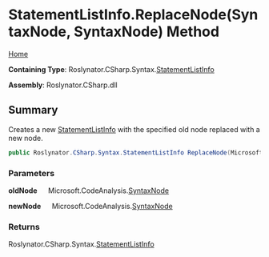 # StatementListInfo\.ReplaceNode\(SyntaxNode, SyntaxNode\) Method

[Home](../../../../../README.md)

**Containing Type**: Roslynator\.CSharp\.Syntax\.[StatementListInfo](../README.md)

**Assembly**: Roslynator\.CSharp\.dll

## Summary

Creates a new [StatementListInfo](../README.md) with the specified old node replaced with a new node\.

```csharp
public Roslynator.CSharp.Syntax.StatementListInfo ReplaceNode(Microsoft.CodeAnalysis.SyntaxNode oldNode, Microsoft.CodeAnalysis.SyntaxNode newNode)
```

### Parameters

**oldNode** &emsp; Microsoft\.CodeAnalysis\.[SyntaxNode](https://docs.microsoft.com/en-us/dotnet/api/microsoft.codeanalysis.syntaxnode)

**newNode** &emsp; Microsoft\.CodeAnalysis\.[SyntaxNode](https://docs.microsoft.com/en-us/dotnet/api/microsoft.codeanalysis.syntaxnode)

### Returns

Roslynator\.CSharp\.Syntax\.[StatementListInfo](../README.md)

